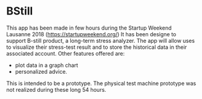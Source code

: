 # BStill
This app has been made in few hours during the Startup Weekend Lausanne 2018 (https://startupweekend.org/)
It has been designe to support B-still product, a long-term stress analyzer. 
The app will allow uses to visualize their stress-test result and to store the historical data in their associated account.
Other features offered are:
- plot data in a graph chart
- personalized advice.

This is intended to be a prototype. The physical test machine prototype was not realized during these long 54 hours.
